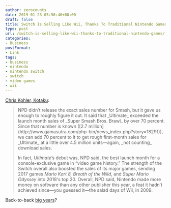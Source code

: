 ```yaml
---
author: zerocounts
date: 2019-01-23 05:50:46+00:00
draft: false
title: Switch Is Selling Like Wii, Thanks To Traditional Nintendo Games
type: post
url: /switch-is-selling-like-wii-thanks-to-traditional-nintendo-games/
categories:
- Business
postFormat:
- Link
tags:
- business
- nintendo
- nintendo switch
- switch
- video games
- wii
---
```


[Chris Kohler, Kotaku](https://kotaku.com/switch-is-selling-like-wii-thanks-to-traditional-ninte-1831998830/):



<blockquote>NPD didn’t release the exact sales number for Smash, but it gave us enough to roughly figure it out. It said that _Ultimate_ exceeded the launch month sales of _Super Smash Bros. Brawl_ by over 70 percent. Since that number is known ([2.7 million](http://www.gamasutra.com/php-bin/news_index.php?story=18291)), we can add 70 percent to it to get rough first-month sales for _Ultimate_ at a little over 4.5 million units—again, _not counting_ download sales.

In fact, _Ultimate_’s debut was, NPD said, the best launch month for a console-exclusive game in “video game history.” The strength of the Switch overall also boosted the sales of its major games, sending 2017 games _Mario Kart 8, Breath of the Wild_, and _Super Mario Odyssey_ into 2018's top 20. Overall, NPD said, Nintendo made more money on software than any other publisher this year, a feat it hadn’t achieved since—you guessed it—the salad days of Wii, in 2009.

</blockquote>



Back-to-back [big years](https://www.zerocounts.net/big-ns-big-year/)?
